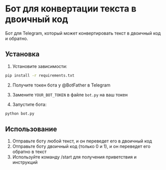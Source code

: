 # Бот для конвертации текста в двоичный код

Бот для Telegram, который может конвертировать текст в двоичный код и обратно.

## Установка

1. Установите зависимости:
```bash
pip install -r requirements.txt
```

2. Получите токен бота у @BotFather в Telegram

3. Замените `YOUR_BOT_TOKEN` в файле `bot.py` на ваш токен

4. Запустите бота:
```bash
python bot.py
```

## Использование

1. Отправьте боту любой текст, и он переведет его в двоичный код
2. Отправьте боту двоичный код (только 0 и 1), и он переведет его обратно в текст
3. Используйте команду /start для получения приветствия и инструкций 